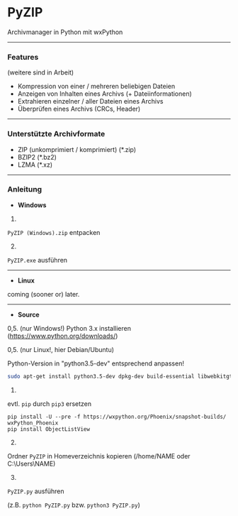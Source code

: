 # PyZIP
Archivmanager in Python mit wxPython
***
### Features
(weitere sind in Arbeit)

- Kompression von einer / mehreren beliebigen Dateien
- Anzeigen von Inhalten eines Archivs (+ Dateiinformationen)
- Extrahieren einzelner / aller Dateien eines Archivs
- Überprüfen eines Archivs (CRCs, Header)

***
### Unterstützte Archivformate

- ZIP (unkomprimiert / komprimiert) (*.zip)
- BZIP2 (*.bz2)
- LZMA (*.xz)

***
### Anleitung

- **Windows**

1.

``PyZIP (Windows).zip`` entpacken

2.

``PyZIP.exe`` ausführen

***
- **Linux**

coming (sooner or) later.

***
- **Source**

0,5. (nur Windows!) Python 3.x installieren (https://www.python.org/downloads/)

0,5. (nur Linux!, hier Debian/Ubuntu)

Python-Version in "python3.5-dev" entsprechend anpassen!
```bash
sudo apt-get install python3.5-dev dpkg-dev build-essential libwebkitgtk-dev libjpeg-dev libtiff-dev libgtk2.0-dev libsdl1.2-dev libgstreamer-plugins-base0.10-dev libnotify-dev freeglut3 freeglut3-dev python3-pip python3-setuptools
```


1.

evtl. ``pip`` durch ``pip3`` ersetzen
```
pip install -U --pre -f https://wxpython.org/Phoenix/snapshot-builds/ wxPython_Phoenix
pip install ObjectListView
```

2.

Ordner ``PyZIP`` in Homeverzeichnis kopieren (/home/NAME oder C:\Users\NAME)

3.

``PyZIP.py`` ausführen

(z.B. ``python PyZIP.py`` bzw. ``python3 PyZIP.py``)
